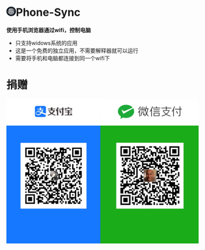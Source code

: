 # <img src="Image/logo.ico" width="25" height="25"/>Phone-Sync
**使用手机浏览器通过wifi，控制电脑**
- 只支持widows系统的应用
- 这是一个免费的独立应用，不需要解释器就可以运行
- 需要将手机和电脑都连接到同一个wifi下

# 捐赠
<img src="Image/1697440892822.jpg"/>
